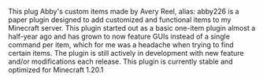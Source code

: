 This plug Abby's custom items made by Avery Reel, alias: abby226 is a paper plugin designed to add customized and functional items to my Minecraft server. This plugin started out as a basic one-item plugin almost a half-year ago and has grown to now feature GUIs instead of a single command per item, which for me was a headache when trying to find certain items. The plugin is still actively in development with new feature and/or modifications each release. This plugin is currently stable and optimized for Minecraft 1.20.1 

